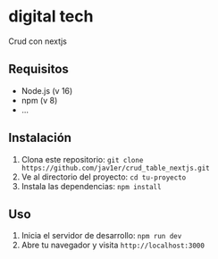 # digital tech

Crud con  nextjs

## Requisitos

- Node.js (v 16)
- npm (v 8)
- ...

## Instalación

1. Clona este repositorio: `git clone https://github.com/jav1er/crud_table_nextjs.git`
2. Ve al directorio del proyecto: `cd tu-proyecto`
3. Instala las dependencias: `npm install`



## Uso

1. Inicia el servidor de desarrollo: `npm run dev`
2. Abre tu navegador y visita `http://localhost:3000`